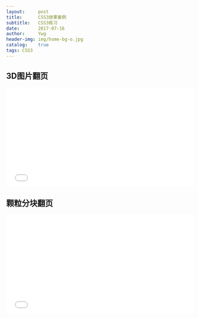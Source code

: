 ```yaml
---
layout:     post
title:      CSS3效果案例
subtitle:   CSS3练习
date:       2017-07-16
author:     Ywg
header-img: img/home-bg-o.jpg
catalog:    true
tags: CSS3
---
```


## 3D图片翻页
<iframe height='265' scrolling='no' title='GELrMG' src='//codepen.io/ywg228/embed/GELrMG/?height=265&theme-id=0&default-tab=css,result&embed-version=2' frameborder='no' allowtransparency='true' allowfullscreen='true' style='width: 100%;'>See the Pen <a href='https://codepen.io/ywg228/pen/GELrMG/'>GELrMG</a> by Mr.Yang (<a href='https://codepen.io/ywg228'>@ywg228</a>) on <a href='https://codepen.io'>CodePen</a>.
</iframe>

## 颗粒分块翻页
<iframe height='265' scrolling='no' title='qjwRjr' src='//codepen.io/ywg228/embed/qjwRjr/?height=265&theme-id=0&default-tab=css,result&embed-version=2' frameborder='no' allowtransparency='true' allowfullscreen='true' style='width: 100%;'>See the Pen <a href='https://codepen.io/ywg228/pen/qjwRjr/'>qjwRjr</a> by Mr.Yang (<a href='https://codepen.io/ywg228'>@ywg228</a>) on <a href='https://codepen.io'>CodePen</a>.
</iframe>

```
```
